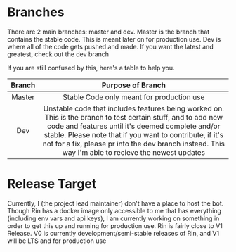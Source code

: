 # Branches

There are 2 main branches: master and dev. Master is the branch that contains the stable code. This is meant later on for production use. Dev is where all of the code gets pushed and made. If you want the latest and greatest, check out the dev branch
  
If you are still confused by this, here's a table to help you.

| Branch | Purpose of Branch |
|  :--:  |    :--:           |
| Master | Stable Code only meant for production use |
| Dev | Unstable code that includes features being worked on. This is the branch to test certain stuff, and to add new code and features until it's deemed complete and/or stable. Please note that if you want to contribute, if it's not for a fix, please pr into the dev branch instead. This way I'm able to recieve the newest updates |

# Release Target

Currently, I (the project lead maintainer) don't have a place to host the bot. Though Rin has a docker image only accessible to me that has everything (including env vars and api keys), I am currently working on something in order to get this up and running for production use. Rin is fairly close to V1 Release. V0 is currently development/semi-stable releases of Rin, and V1 will be LTS and for production use